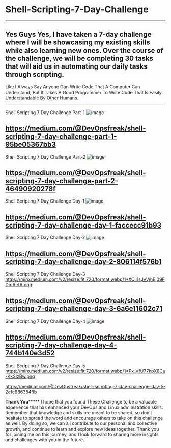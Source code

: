 # Shell-Scripting-7-Day-Challenge
----------------------------------
Yes Guys Yes, I have taken a 7-day challenge where I will be showcasing my existing skills while also learning new ones. 
Over the course of the challenge, we will be completing 30 tasks that will aid us in automating our daily tasks through scripting.
---------------------------------
Like I Always Say Anyone Can Write Code That A Computer Can Understand, But It Takes A Good Programmer To Write Code That Is Easily Understandable By Other Humans.


-------------------------------------------
Shell Scripting 7 Day Challenge Part-1
![image](https://user-images.githubusercontent.com/128013315/232390177-3d878a5e-1544-4ad4-a7c6-dd5438ef9076.png)

https://medium.com/@DevOpsfreak/shell-scripting-7-day-challenge-part-1-95be05367bb3
---------------------------------------------
Shell Scripting 7 Day Challenge Part-2
![image](https://user-images.githubusercontent.com/128013315/232390601-5b3c7d61-2dde-4a84-9b44-023e2b6f5137.png)

https://medium.com/@DevOpsfreak/shell-scripting-7-day-challenge-part-2-46490920278f
---------------------------------------------
Shell Scripting 7 Day Challenge Day-1
![image](https://user-images.githubusercontent.com/128013315/232390805-4b01a8bd-c868-4506-88e0-cb22a6ec04ea.png)

https://medium.com/@DevOpsfreak/shell-scripting-7-day-challenge-day-1-faccecc91b93
--------------------------------------------
Shell Scripting 7 Day Challenge Day-2
![image](https://user-images.githubusercontent.com/128013315/232391223-9b29909f-1062-4e6e-9a06-b3c9fa70a1b7.png)

https://medium.com/@DevOpsfreak/shell-scripting-7-day-challenge-day-2-806114f576b1
--------------------------------------------
Shell Scripting 7 Day Challenge Day-3
https://miro.medium.com/v2/resize:fit:720/format:webp/1*XCii1sJvVjhEj09FDmAetA.png

https://medium.com/@DevOpsfreak/shell-scripting-7-day-challenge-day-3-6a6e11602c71
---------------------------------------------
Shell Scripting 7 Day Challenge Day-4
![image](https://user-images.githubusercontent.com/128013315/232392056-c198f788-4cd2-47ba-8873-387893dfd49e.png)

https://medium.com/@DevOpsfreak/shell-scripting-7-day-challenge-day-4-744b140e3d52
--------------------------------------------
Shell Scripting 7 Day Challenge Day-5
https://miro.medium.com/v2/resize:fit:720/format:webp/1*Px_VfU77kpX8Cu-KkSlzBw.png

https://medium.com/@DevOpsfreak/shell-scripting-7-day-challenge-day-5-2efc9863546b


******Thank You***********
I hope that you found These Challenge to be a valuable experience that has enhanced your DevOps and Linux administration skills. Remember that knowledge and skills are meant to be shared, so don’t hesitate to spread the word and encourage others to take on this challenge as well. By doing so, we can all contribute to our personal and collective growth, and continue to learn and explore new ideas together. Thank you for joining me on this journey, and I look forward to sharing more insights and challenges with you in the future.
